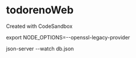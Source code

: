 # todorenoWeb
Created with CodeSandbox

export NODE_OPTIONS=--openssl-legacy-provider

json-server --watch db.json